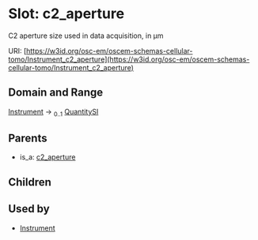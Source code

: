 
# Slot: c2_aperture

C2 aperture size used in data acquisition, in µm

URI: [https://w3id.org/osc-em/oscem-schemas-cellular-tomo/Instrument_c2_aperture](https://w3id.org/osc-em/oscem-schemas-cellular-tomo/Instrument_c2_aperture)


## Domain and Range

[Instrument](Instrument.md) &#8594;  <sub>0..1</sub> [QuantitySI](QuantitySI.md)

## Parents

 *  is_a: [c2_aperture](c2_aperture.md)

## Children


## Used by

 * [Instrument](Instrument.md)

